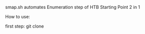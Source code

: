 smap.sh automates Enumeration step of HTB Starting Point 2 in 1

How to use:

first step:
git clone 
